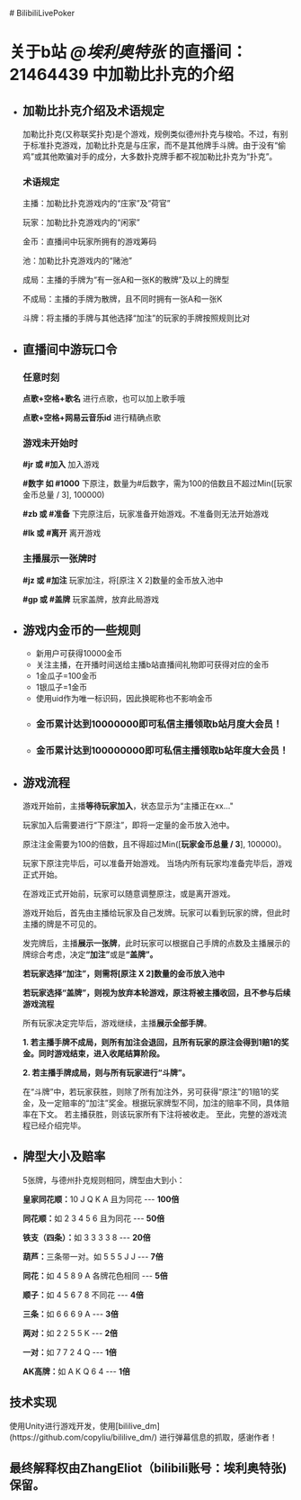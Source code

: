 <p># BilibiliLivePoker</p>
<h1>关于b站 <em>@埃利奥特张</em> 的直播间：21464439 中加勒比扑克的介绍</h1>
<ul>
<li>
<h2>加勒比扑克介绍及术语规定</h2>
<p>加勒比扑克(又称联奖扑克)是个游戏，规例类似德州扑克与梭哈。不过，有别于标准扑克游戏，加勒比扑克是与庄家，而不是其他牌手斗牌。由于没有&ldquo;偷鸡&rdquo;或其他欺骗对手的成分，大多数扑克牌手都不视加勒比扑克为&ldquo;扑克&rdquo;。</p>
<h3>术语规定</h3>
<p>主播：加勒比扑克游戏内的&ldquo;庄家&rdquo;及&ldquo;荷官&rdquo;</p>
<p>玩家：加勒比扑克游戏内的&ldquo;闲家&rdquo;</p>
<p>金币：直播间中玩家所拥有的游戏筹码</p>
<p>池：加勒比扑克游戏内的&ldquo;赌池&rdquo;</p>
<p>成局：主播的手牌为&ldquo;有一张A和一张K的散牌&rdquo;及以上的牌型</p>
<p>不成局：主播的手牌为散牌，且不同时拥有一张A和一张K</p>
<p>斗牌：将主播的手牌与其他选择&ldquo;加注&rdquo;的玩家的手牌按照规则比对</p>
</li>
<li>
<h2>直播间中游玩口令</h2>
<h3>任意时刻</h3>
<p><strong>点歌+空格+歌名</strong> 进行点歌，也可以加上歌手哦</p>
<p><strong>点歌+空格+网易云音乐id</strong> 进行精确点歌</p>
<h3>游戏未开始时</h3>
<p><strong>#jr 或 #加入</strong> 加入游戏</p>
<p><strong>#数字 如 #1000</strong> 下原注，数量为#后数字，需为100的倍数且不超过Min([玩家金币总量 / 3], 100000)</p>
<p><strong>#zb 或 #准备</strong> 下完原注后，玩家准备开始游戏。不准备则无法开始游戏</p>
<p><strong>#lk 或 #离开</strong> 离开游戏</p>
<h3>主播展示一张牌时</h3>
<p><strong>#jz 或 #加注</strong> 玩家加注，将[原注 X 2]数量的金币放入池中</p>
<p><strong>#gp 或 #盖牌</strong> 玩家盖牌，放弃此局游戏</p>
</li>
<li>
<h2>游戏内金币的一些规则</h2>
<ul>
<li>新用户可获得10000金币</li>
<li>关注主播，在开播时间送给主播b站直播间礼物即可获得对应的金币</li>
<li>1金瓜子=100金币</li>
<li>1银瓜子=1金币</li>
<li>使用uid作为唯一标识码，因此换昵称也不影响金币</li>
<li>
<h3>金币累计达到10000000即可私信主播领取b站月度大会员！</h3>
</li>
<li>
<h3>金币累计达到100000000即可私信主播领取b站年度大会员！</h3>
</li>
</ul>
<li>
<h2>游戏流程</h2>
<p>游戏开始前，主播<strong>等待玩家加入</strong>，状态显示为&ldquo;主播正在xx..."</p>
<p>玩家加入后需要进行&ldquo;下原注&rdquo;，即将一定量的金币放入池中。</p>
<p>原注注金需要为100的倍数，且不得超过Min([<strong>玩家金币总量 / 3</strong>], 100000)。</p>
<p>玩家下原注完毕后，可以准备开始游戏。 当场内所有玩家均准备完毕后，游戏正式开始。</p>
<p>在游戏正式开始前，玩家可以随意调整原注，或是离开游戏。</p>
<p>游戏开始后，首先由主播给玩家及自己发牌。玩家可以看到玩家的牌，但此时主播的牌是不可见的。</p>
<p>发完牌后，主播<strong>展示一张牌</strong>，此时玩家可以根据自己手牌的点数及主播展示的牌综合考虑，决定<strong>&ldquo;加注&rdquo;</strong>或是<strong>&ldquo;盖牌&rdquo;。</strong></p>
<p><strong>若玩家选择&ldquo;加注&rdquo;，则需将[<strong>原注 X 2</strong>]数量的金币放入池中</strong></p>
<p><strong>若玩家选择&ldquo;盖牌&rdquo;，则视为放弃本轮游戏，原注将被主播收回，且不参与后续游戏流程</strong></p>
<p>所有玩家决定完毕后，游戏继续，主播<strong>展示全部手牌</strong>。</p>
<p><strong>1. 若主播手牌不成局，则所有加注会退回，且所有玩家的原注会得到1赔1的奖金。同时游戏结束，进入收尾结算阶段。</strong></p>
<p><strong>2. 若主播手牌成局，则与所有玩家进行&ldquo;斗牌&rdquo;。</strong></p>
<p>在&ldquo;斗牌&rdquo;中，若玩家获胜，则除了所有加注外，另可获得&ldquo;原注&rdquo;的1赔1的奖金，及一定赔率的&ldquo;加注&rdquo;奖金。根据玩家牌型不同，加注的赔率不同，具体赔率在下文。 若主播获胜，则该玩家所有下注将被收走。 至此，完整的游戏流程已经介绍完毕。</p>
</li>
<li>
<h2>牌型大小及赔率</h2>
<p>5张牌，与德州扑克规则相同，牌型由大到小：</p>
<p><strong>皇家同花顺：</strong>10 J Q K A 且为同花 --- <strong>100倍</strong></p>
<p><strong>同花顺：</strong>如 2 3 4 5 6 且为同花 --- <strong>50倍</strong></p>
<p><strong>铁支（四条）：</strong>如 3 3 3 3 8 --- <strong>20倍</strong></p>
<p><strong>葫芦：</strong>三条带一对。如 5 5 5 J J --- <strong>7倍</strong></p>
<p><strong>同花：</strong>如 4 5 8 9 A 各牌花色相同 --- <strong>5倍</strong></p>
<p><strong>顺子：</strong>如 4 5 6 7 8 不同花 --- <strong>4倍</strong></p>
<p><strong>三条：</strong>如 6 6 6 9 A --- <strong>3倍</strong></p>
<p><strong>两对：</strong>如 2 2 5 5 K --- <strong>2倍</strong></p>
<p><strong>一对：</strong>如 7 7 2 4 Q --- <strong>1倍</strong></p>
<p><strong>AK高牌：</strong>如 A K Q 6 4 --- <strong>1倍</strong></p>
</li>
</ul>
<h2>技术实现</h2>
<p>使用Unity进行游戏开发，使用[bililive_dm](https://github.com/copyliu/bililive_dm/) 进行弹幕信息的抓取，感谢作者！</p>
<h2>最终解释权由<strong>ZhangEliot</strong>（bilibili账号：<strong>埃利奥特张</strong>)保留。</h2>
